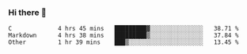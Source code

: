 ### Hi there 👋

<!--
**WShiBin/WShiBin** is a ✨ _special_ ✨ repository because its `README.md` (this file) appears on your GitHub profile.

Here are some ideas to get you started:

- 🔭 I’m currently working on ...
- 🌱 I’m currently learning ...
- 👯 I’m looking to collaborate on ...
- 🤔 I’m looking for help with ...
- 💬 Ask me about ...
- 📫 How to reach me: ...
- 😄 Pronouns: ...
- ⚡ Fun fact: ...
-->

<!--START_SECTION:waka-->

```text
C             4 hrs 45 mins   █████████▓░░░░░░░░░░░░░░░   38.71 %
Markdown      4 hrs 38 mins   █████████▒░░░░░░░░░░░░░░░   37.84 %
Other         1 hr 39 mins    ███▒░░░░░░░░░░░░░░░░░░░░░   13.45 %
```

<!--END_SECTION:waka-->
